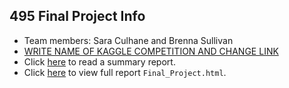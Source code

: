 ## 495 Final Project Info

* Team members: Sara Culhane and Brenna Sullivan
* [WRITE NAME OF KAGGLE COMPETITION AND CHANGE LINK](https://www.kaggle.com/c/house-prices-advanced-regression-techniques)
* Click [here](write_up.pdf) to read a summary report.
* Click [here](http://htmlpreview.github.io/?https://github.com/bsullivan18/Final_Project/blob/master/Final_Project.html) to view full report `Final_Project.html`.

